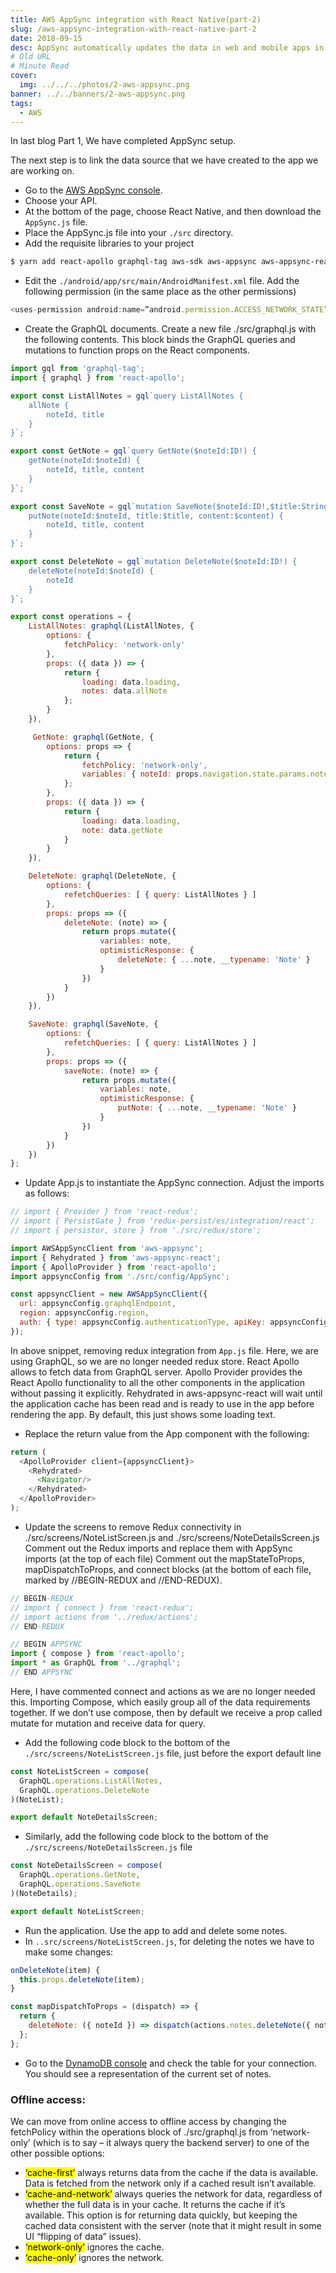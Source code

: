 ```yaml
---
title: AWS AppSync integration with React Native(part-2)
slug: /aws-appsync-integration-with-react-native-part-2
date: 2018-09-15
desc: AppSync automatically updates the data in web and mobile apps in real time.
# Old URL
# Minute Read
cover:
  img: ../../../photos/2-aws-appsync.png
banner: ../../banners/2-aws-appsync.png
tags:
  - AWS
---
```


<p><span class='first-letter'>I</span>n last blog Part 1, We have completed AppSync setup.
</p>

The next step is to link the data source that we have created to the app we are working on.

- Go to the <a href='https://console.aws.amazon.com/appsync/home' target='_blank' rel="noopener noreferrer">AWS AppSync console</a>.
- Choose your API.
- At the bottom of the page, choose React Native, and then download the `AppSync.js` file.
- Place the AppSync.js file into your `./src` directory.
- Add the requisite libraries to your project

```sh
$ yarn add react-apollo graphql-tag aws-sdk aws-appsync aws-appsync-react
```

- Edit the `./android/app/src/main/AndroidManifest.xml` file. Add the following permission (in the same place as the other permissions)

```js
<uses-permission android:name=”android.permission.ACCESS_NETWORK_STATE” />
```

- Create the GraphQL documents. Create a new file ./src/graphql.js with the following contents. This block binds the GraphQL queries and mutations to function props on the React components.


```js
import gql from 'graphql-tag';
import { graphql } from 'react-apollo';

export const ListAllNotes = gql`query ListAllNotes {
    allNote {
        noteId, title
    }
}`;

export const GetNote = gql`query GetNote($noteId:ID!) {
    getNote(noteId:$noteId) {
        noteId, title, content
    }
}`;

export const SaveNote = gql`mutation SaveNote($noteId:ID!,$title:String!,$content:String!) {
    putNote(noteId:$noteId, title:$title, content:$content) {
        noteId, title, content
    }
}`;

export const DeleteNote = gql`mutation DeleteNote($noteId:ID!) {
    deleteNote(noteId:$noteId) {
        noteId
    }
}`;

export const operations = {
    ListAllNotes: graphql(ListAllNotes, {
        options: {
            fetchPolicy: 'network-only'
        },
        props: ({ data }) => {
            return {
                loading: data.loading,
                notes: data.allNote
            };
        }
    }),

     GetNote: graphql(GetNote, {
        options: props => {
            return {
                fetchPolicy: 'network-only',
                variables: { noteId: props.navigation.state.params.noteId }
            };
        },
        props: ({ data }) => {
            return {
                loading: data.loading,
                note: data.getNote
            }
        }
    }),

    DeleteNote: graphql(DeleteNote, {
        options: {
            refetchQueries: [ { query: ListAllNotes } ]
        },
        props: props => ({
            deleteNote: (note) => {
                return props.mutate({
                    variables: note,
                    optimisticResponse: {
                        deleteNote: { ...note, __typename: 'Note' }
                    }
                })
            }
        })
    }),

    SaveNote: graphql(SaveNote, {
        options: {
            refetchQueries: [ { query: ListAllNotes } ]
        },
        props: props => ({
            saveNote: (note) => {
                return props.mutate({
                    variables: note,
                    optimisticResponse: {
                        putNote: { ...note, __typename: 'Note' }
                    }
                })
            }
        })
    })
};
```

- Update App.js to instantiate the AppSync connection. Adjust the imports as follows:

```js
// import { Provider } from 'react-redux';
// import { PersistGate } from 'redux-persist/es/integration/react';
// import { persistor, store } from './src/redux/store';

import AWSAppSyncClient from 'aws-appsync';
import { Rehydrated } from 'aws-appsync-react';
import { ApolloProvider } from 'react-apollo';
import appsyncConfig from './src/config/AppSync';

const appsyncClient = new AWSAppSyncClient({
  url: appsyncConfig.graphqlEndpoint,
  region: appsyncConfig.region,
  auth: { type: appsyncConfig.authenticationType, apiKey: appsyncConfig.apiKey }
});
```

In above snippet, removing redux integration from `App.js` file. Here, we are using GraphQL, so we are no longer needed redux store. React Apollo allows to fetch data from GraphQL server.  Apollo Provider provides the React Apollo functionality to all the other components in the application without passing it explicitly.  Rehydrated in aws-appsync-react will wait until the application cache has been read and is ready to use in the app before rendering the app. By default, this just shows some loading text.

- Replace the return value from the App component with the following:

```js
return (
  <ApolloProvider client={appsyncClient}>
    <Rehydrated>
      <Navigator/>
    </Rehydrated>
  </ApolloProvider>
);
```

- Update the screens to remove Redux connectivity in ./src/screens/NoteListScreen.js and ./src/screens/NoteDetailsScreen.js  Comment out the Redux imports and replace them with AppSync imports (at the top of each file)  Comment out the mapStateToProps, mapDispatchToProps, and connect blocks (at the bottom of each file, marked by //BEGIN-REDUX and //END-REDUX).

```js
// BEGIN-REDUX
// import { connect } from 'react-redux';
// import actions from '../redux/actions';
// END-REDUX

// BEGIN APPSYNC
import { compose } from 'react-apollo';
import * as GraphQL from '../graphql';
// END APPSYNC
```

Here, I have commented connect and actions as we are no longer needed this. Importing Compose, which easily group all of the data requirements together. If we don’t use compose, then by default we receive a prop called mutate for mutation and receive data for query.

- Add the following code block to the bottom of the `./src/screens/NoteListScreen.js` file, just before the export default line

```js
const NoteListScreen = compose(
  GraphQL.operations.ListAllNotes,
  GraphQL.operations.DeleteNote
)(NoteList);

export default NoteDetailsScreen;
```

- Similarly, add the following code block to the bottom of the `./src/screens/NoteDetailsScreen.js` file
  
```js
const NoteDetailsScreen = compose(
  GraphQL.operations.GetNote,
  GraphQL.operations.SaveNote
)(NoteDetails);

export default NoteListScreen;
```

- Run the application. Use the app to add and delete some notes.
- In `..src/screens/NoteListScreen.js`, for deleting the notes we have to make some changes:

```js
onDeleteNote(item) {
  this.props.deleteNote(item);
}

const mapDispatchToProps = (dispatch) => {
  return {
    deleteNote: ({ noteId }) => dispatch(actions.notes.deleteNote({ noteId }))
  };
};
```

- Go to the <a href='https://console.aws.amazon.com/dynamodb/home' target='_blank' rel="noopener noreferrer">DynamoDB console</a> and check the table for your connection. You should see a representation of the current set of notes.

### Offline access:

We can move from online access to offline access by changing the fetchPolicy within the operations block of ./src/graphql.js from ‘network-only’ (which is to say – it always query the backend server) to one of the other possible options:

- <mark>‘cache-first’</mark> always returns data from the cache if the data is available. Data is fetched from the network only if a cached result isn’t available.
- <mark>‘cache-and-network’</mark> always queries the network for data, regardless of whether the full data is in your cache. It returns the cache if it’s available. This option is for returning data quickly, but keeping the cached data consistent with the server (note that it might result in some UI “flipping of data” issues).
- <mark>‘network-only’</mark> ignores the cache.
- <mark>‘cache-only’</mark> ignores the network.




